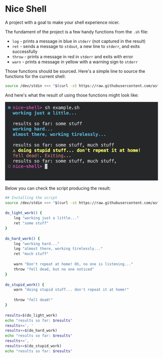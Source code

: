 # Nice Shell

A project with a goal to make your shell experience nicer.

The fundament of the project is a few handy functions from the `.sh` file:

- `log` - prints a message in blue in `stderr` (not captured in the result)
- `ret` - sends a message to `stdout`, a new line to `stderr`, and exits successfully
- `throw` - prints a message in red in `stderr` and exits with error
- `warn` - prints a message in yellow with a warning sign to `stderr`

Those functions should be sourced. Here's a simple line to source the functions for the current shell:

```sh
source /dev/stdin <<< "$(curl -sS https://raw.githubusercontent.com/astorDev/nice-shell/refs/heads/main/.sh)"
```

And here's what the result of using those functions might look like:

![](example-demo.png)

Below you can check the script producing the result:

```sh
## Installing the script
source /dev/stdin <<< "$(curl -sS https://raw.githubusercontent.com/astorDev/nice-shell/refs/heads/main/.sh)"

do_light_work() {
    log "working just a little..."
    ret "some stuff"
}

do_hard_work() {
    log "working hard..."
    log "almost there, working tirelessly..."
    ret "much stuff"

    warn "Don't repeat at home! Oh, no one is listening..."
    throw "fell dead, but no one noticed"
}

do_stupid_work() {
    warn "doing stupid stuff... don't repeat it at home!"
    
    throw "fell dead!"
}

results=$(do_light_work)
echo "results so far: $results"
results+=', '
results+=$(do_hard_work)
echo "results so far: $results"
results+=', '
results+=$(do_stupid_work)
echo "results so far: $results"
```

